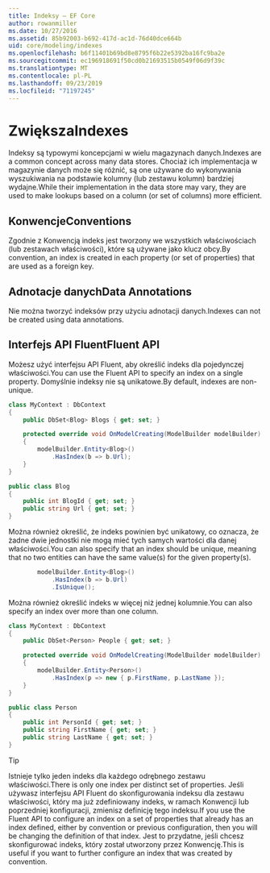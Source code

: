 ```yaml
---
title: Indeksy — EF Core
author: rowanmiller
ms.date: 10/27/2016
ms.assetid: 85b92003-b692-417d-ac1d-76d40dce664b
uid: core/modeling/indexes
ms.openlocfilehash: b6f11401b69bd8e8795f6b22e5392ba16fc9ba2e
ms.sourcegitcommit: ec196918691f50cd0b21693515b0549f06d9f39c
ms.translationtype: MT
ms.contentlocale: pl-PL
ms.lasthandoff: 09/23/2019
ms.locfileid: "71197245"
---
```

# <a name="indexes"></a><span data-ttu-id="bf838-102">Zwiększa</span><span class="sxs-lookup"><span data-stu-id="bf838-102">Indexes</span></span>

<span data-ttu-id="bf838-103">Indeksy są typowymi koncepcjami w wielu magazynach danych.</span><span class="sxs-lookup"><span data-stu-id="bf838-103">Indexes are a common concept across many data stores.</span></span> <span data-ttu-id="bf838-104">Chociaż ich implementacja w magazynie danych może się różnić, są one używane do wykonywania wyszukiwania na podstawie kolumny (lub zestawu kolumn) bardziej wydajne.</span><span class="sxs-lookup"><span data-stu-id="bf838-104">While their implementation in the data store may vary, they are used to make lookups based on a column (or set of columns) more efficient.</span></span>

## <a name="conventions"></a><span data-ttu-id="bf838-105">Konwencje</span><span class="sxs-lookup"><span data-stu-id="bf838-105">Conventions</span></span>

<span data-ttu-id="bf838-106">Zgodnie z Konwencją indeks jest tworzony we wszystkich właściwościach (lub zestawach właściwości), które są używane jako klucz obcy.</span><span class="sxs-lookup"><span data-stu-id="bf838-106">By convention, an index is created in each property (or set of properties) that are used as a foreign key.</span></span>

## <a name="data-annotations"></a><span data-ttu-id="bf838-107">Adnotacje danych</span><span class="sxs-lookup"><span data-stu-id="bf838-107">Data Annotations</span></span>

<span data-ttu-id="bf838-108">Nie można tworzyć indeksów przy użyciu adnotacji danych.</span><span class="sxs-lookup"><span data-stu-id="bf838-108">Indexes can not be created using data annotations.</span></span>

## <a name="fluent-api"></a><span data-ttu-id="bf838-109">Interfejs API Fluent</span><span class="sxs-lookup"><span data-stu-id="bf838-109">Fluent API</span></span>

<span data-ttu-id="bf838-110">Możesz użyć interfejsu API Fluent, aby określić indeks dla pojedynczej właściwości.</span><span class="sxs-lookup"><span data-stu-id="bf838-110">You can use the Fluent API to specify an index on a single property.</span></span> <span data-ttu-id="bf838-111">Domyślnie indeksy nie są unikatowe.</span><span class="sxs-lookup"><span data-stu-id="bf838-111">By default, indexes are non-unique.</span></span>

<!-- [!code-csharp[Main](samples/core/Modeling/FluentAPI/Index.cs?highlight=7,8)] -->
``` csharp
class MyContext : DbContext
{
    public DbSet<Blog> Blogs { get; set; }

    protected override void OnModelCreating(ModelBuilder modelBuilder)
    {
        modelBuilder.Entity<Blog>()
            .HasIndex(b => b.Url);
    }
}

public class Blog
{
    public int BlogId { get; set; }
    public string Url { get; set; }
}
```

<span data-ttu-id="bf838-112">Można również określić, że indeks powinien być unikatowy, co oznacza, że żadne dwie jednostki nie mogą mieć tych samych wartości dla danej właściwości.</span><span class="sxs-lookup"><span data-stu-id="bf838-112">You can also specify that an index should be unique, meaning that no two entities can have the same value(s) for the given property(s).</span></span>

<!-- [!code-csharp[Main](samples/core/Modeling/FluentAPI/IndexUnique.cs?highlight=3)] -->
``` csharp
        modelBuilder.Entity<Blog>()
            .HasIndex(b => b.Url)
            .IsUnique();
```

<span data-ttu-id="bf838-113">Można również określić indeks w więcej niż jednej kolumnie.</span><span class="sxs-lookup"><span data-stu-id="bf838-113">You can also specify an index over more than one column.</span></span>

<!-- [!code-csharp[Main](samples/core/Modeling/FluentAPI/IndexComposite.cs?highlight=7,8)] -->
``` csharp
class MyContext : DbContext
{
    public DbSet<Person> People { get; set; }

    protected override void OnModelCreating(ModelBuilder modelBuilder)
    {
        modelBuilder.Entity<Person>()
            .HasIndex(p => new { p.FirstName, p.LastName });
    }
}

public class Person
{
    public int PersonId { get; set; }
    public string FirstName { get; set; }
    public string LastName { get; set; }
}
```

> [!TIP]  
> <span data-ttu-id="bf838-114">Istnieje tylko jeden indeks dla każdego odrębnego zestawu właściwości.</span><span class="sxs-lookup"><span data-stu-id="bf838-114">There is only one index per distinct set of properties.</span></span> <span data-ttu-id="bf838-115">Jeśli używasz interfejsu API Fluent do skonfigurowania indeksu dla zestawu właściwości, który ma już zdefiniowany indeks, w ramach Konwencji lub poprzedniej konfiguracji, zmienisz definicję tego indeksu.</span><span class="sxs-lookup"><span data-stu-id="bf838-115">If you use the Fluent API to configure an index on a set of properties that already has an index defined, either by convention or previous configuration, then you will be changing the definition of that index.</span></span> <span data-ttu-id="bf838-116">Jest to przydatne, jeśli chcesz skonfigurować indeks, który został utworzony przez Konwencję.</span><span class="sxs-lookup"><span data-stu-id="bf838-116">This is useful if you want to further configure an index that was created by convention.</span></span>
